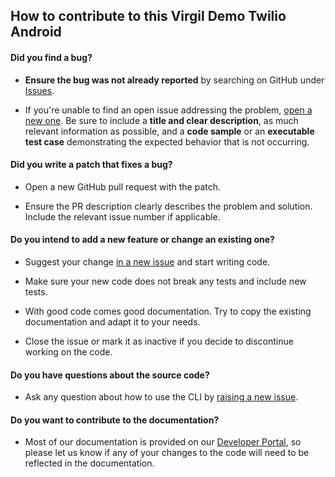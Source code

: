 ## How to contribute to this Virgil Demo Twilio Android

#### **Did you find a bug?**

* **Ensure the bug was not already reported** by searching on GitHub under [Issues](https://github.com/VirgilSecurity/demo-twilio-chat-android/issues).

* If you're unable to find an open issue addressing the problem, [open a new one](https://github.com/VirgilSecurity/demo-twilio-chat-android/issues/new). Be sure to include a **title and clear description**, as much relevant information as possible, and a **code sample** or an **executable test case** demonstrating the expected behavior that is not occurring.

#### **Did you write a patch that fixes a bug?**

* Open a new GitHub pull request with the patch.

* Ensure the PR description clearly describes the problem and solution. Include the relevant issue number if applicable.

#### **Do you intend to add a new feature or change an existing one?**

* Suggest your change [in a new issue](https://github.com/VirgilSecurity/demo-twilio-chat-android/issues/new) and start writing code.

* Make sure your new code does not break any tests and include new tests.

* With good code comes good documentation. Try to copy the existing documentation and adapt it to your needs.

* Close the issue or mark it as inactive if you decide to discontinue working on the code.

#### **Do you have questions about the source code?**

* Ask any question about how to use the CLI by [raising a new issue](https://github.com/VirgilSecurity/demo-twilio-chat-android/issues/new).

#### **Do you want to contribute to the documentation?**

* Most of our documentation is provided on our [Developer Portal](https://developer.virgilsecurity.com/docs/), so please let us know if any of your changes to the code will need to be reflected in the documentation.
